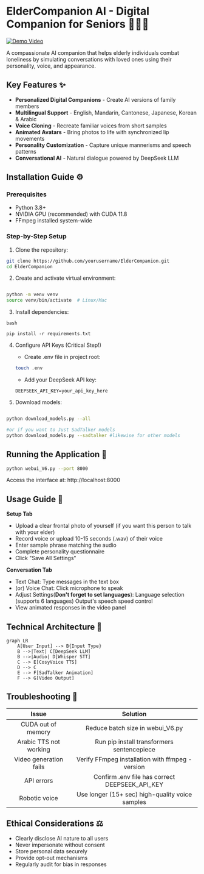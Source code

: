 # ElderCompanion AI - Digital Companion for Seniors 👵👴💬

[![Demo Video](https://img.youtube.com/vi/dQw4w9WgXcQ/0.jpg)](https://www.youtube.com/watch?v=dQw4w9WgXcQ)  

A compassionate AI companion that helps elderly individuals combat loneliness by simulating conversations with loved ones using their personality, voice, and appearance.

## Key Features ✨
- **Personalized Digital Companions** - Create AI versions of family members
- **Multilingual Support** - English, Mandarin, Cantonese, Japanese, Korean & Arabic
- **Voice Cloning** - Recreate familiar voices from short samples
- **Animated Avatars** - Bring photos to life with synchronized lip movements
- **Personality Customization** - Capture unique mannerisms and speech patterns
- **Conversational AI** - Natural dialogue powered by DeepSeek LLM

## Installation Guide ⚙️

### Prerequisites
- Python 3.8+
- NVIDIA GPU (recommended) with CUDA 11.8
- FFmpeg installed system-wide

### Step-by-Step Setup
1. Clone the repository:
```bash
git clone https://github.com/yourusername/ElderCompanion.git
cd ElderCompanion

```
2. Create and activate virtual environment:

```bash

python -m venv venv
source venv/bin/activate  # Linux/Mac
```

3. Install dependencies:
```
bash

pip install -r requirements.txt
```
4. Configure API Keys (Critical Step!)
    - Create .env file in project root:
    ```bash
    touch .env
    ```
    - Add your DeepSeek API key:
    ```env
    DEEPSEEK_API_KEY=your_api_key_here
    ```
    
5. Download models:

```bash

python download_models.py --all

#or if you want to Just SadTalker models
python download_models.py --sadtalker #likewise for other models

```

## Running the Application 🚀
```bash
python webui_V6.py --port 8000
```

Access the interface at: http://localhost:8000

## Usage Guide 📖
**Setup Tab** 
- Upload a clear frontal photo of yourself (if you want this person to talk with your elder)
- Record voice or upload 10-15 seconds (.wav) of their voice
- Enter sample phrase matching the audio
- Complete personality questionnaire
- Click "Save All Settings"

**Conversation Tab**
- Text Chat: Type messages in the text box
- (or) Voice Chat: Click microphone to speak
- Adjust Settings(**Don't forget to set languages**):
    Language selection (supports 6 languages)
    Output's speech speed control
- View animated responses in the video panel
## Technical Architecture 🧠
```mermaid
graph LR
    A[User Input] --> B{Input Type}
    B -->|Text| C[DeepSeek LLM]
    B -->|Audio| D[Whisper STT]
    C --> E[CosyVoice TTS]
    D --> C
    E --> F[SadTalker Animation]
    F --> G[Video Output]
```

## Troubleshooting 🔧
|                                               Issue                                               |                     Solution                    |
|:-------------------------------------------------------------------------------------------------:|:-----------------------------------------------:|
| CUDA out of memory                                                                                | Reduce batch size in webui_V6.py                |                      
| Arabic TTS not working                                                                            | Run pip install transformers sentencepiece      |                        
| Video generation fails                                                                            | Verify FFmpeg installation with ffmpeg -version |                       
| API errors                                                                                        | Confirm .env file has correct DEEPSEEK_API_KEY  |                       
| Robotic voice                                                                                     | Use longer (15+ sec) high-quality voice samples |     

## Ethical Considerations ⚖️
  - Clearly disclose AI nature to all users
  - Never impersonate without consent
  - Store personal data securely
  - Provide opt-out mechanisms
  - Regularly audit for bias in responses
